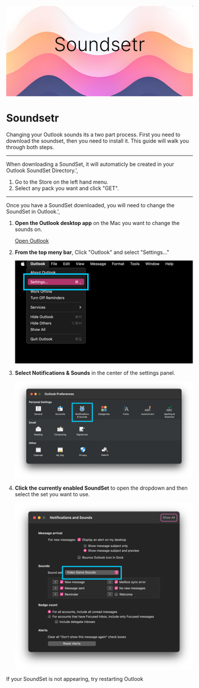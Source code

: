 
![Soundsetr](https://raw.githubusercontent.com/knoeone/soundsetr/main/res/home.jpg "jumbo")

# Soundsetr


Changing your Outlook sounds its a two part process. First you need to download the soundset, then you need to install it. This guide will walk you through both steps.

---

When downloading a SoundSet, it will automaticly be created in your Outlook SoundSet Directory.',


1. Go to the Store on the left hand menu.
2. Select any pack you want and click "GET".

---

Once you have a SoundSet downloaded, you will need to change the SoundSet in Outlook.',

1. **Open the Outlook desktop app** on the Mac you want to change the sounds on.

    [Open Outlook](ms-outlook://)

2. **From the top meny bar**, Click "Outlook" and select "Settings..."

    ![Outlook Menu](https://raw.githubusercontent.com/knoeone/soundsetr/main/res/outlook_menu.png)

3. **Select Notifications & Sounds** in the center of the settings panel.

    ![Outlook Settings](https://raw.githubusercontent.com/knoeone/soundsetr/main/res/outlook_settings.png)

4. **Click the currently enabled SoundSet** to open the dropdown and then select the set you want to use.

    ![Outlook Sounds](https://raw.githubusercontent.com/knoeone/soundsetr/main/res/outlook_sounds.png)

If your SoundSet is not appearing, try restarting Outlook